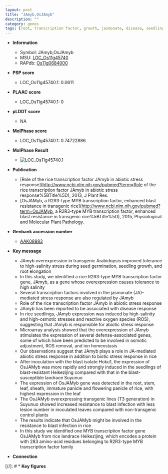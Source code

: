```yaml
---
layout: post
title: "JAmyb,OsJAmyb"
description: ""
category: genes
tags: [root, transcription factor, growth, jasmonate, disease, seedling, salinity, homeostasis, seed, seed germination, salinity stress, abiotic stress, defense, seedlings, leaf, resistance, panicle, blast, lesion]
---
```


* **Information**  
    + Symbol: JAmyb,OsJAmyb  
    + MSU: [LOC_Os11g45740](http://rice.plantbiology.msu.edu/cgi-bin/ORF_infopage.cgi?orf=LOC_Os11g45740)  
    + RAPdb: [Os11g0684000](http://rapdb.dna.affrc.go.jp/viewer/gbrowse_details/irgsp1?name=Os11g0684000)  

* **PSP score**  
    + LOC_Os11g45740.1: 0.0611 

* **PLAAC score**  
    + LOC_Os11g45740.1: 0 

* **pLDDT score**
    + NA


* **MolPhase score**
    + LOC_Os11g45740.1: 0.74722886

* **MolPhase Result**
    + ![LOC_Os11g45740.1](https://304243504.github.io/Pictures/LOC_Os11g/LOC_Os11g45740.1.png)

* **Publication**  
    + [Role of the rice transcription factor JAmyb in abiotic stress response](http://www.ncbi.nlm.nih.gov/pubmed?term=Role of the rice transcription factor JAmyb in abiotic stress response%5BTitle%5D), 2013, J Plant Res.
    + [OsJAMyb, a R2R3-type MYB transcription factor, enhanced blast resistance in transgenic rice](http://www.ncbi.nlm.nih.gov/pubmed?term=OsJAMyb, a R2R3-type MYB transcription factor, enhanced blast resistance in transgenic rice%5BTitle%5D), 2015, Physiological and Molecular Plant Pathology.

* **Genbank accession number**  
    + [AAK08983](http://www.ncbi.nlm.nih.gov/nuccore/AAK08983)

* **Key message**  
    + JAmyb overexpression in transgenic Arabidopsis improved tolerance to high-salinity stress during seed germination, seedling growth, and root elongation
    + In this study, we identified a rice R2R3-type MYB transcription factor gene, JAmyb, as a gene whose overexpression causes tolerance to high salinity
    + Several transcription factors involved in the jasmonate (JA)-mediated stress response are also regulated by JAmyb
    + Role of the rice transcription factor JAmyb in abiotic stress response
    + JAmyb has been reported to be associated with disease response
    + In rice seedlings, JAmyb expression was induced by high-salinity and high-osmotic stresses and reactive oxygen species (ROS), suggesting that JAmyb is responsible for abiotic stress response
    + Microarray analysis showed that the overexpression of JAmyb stimulates the expression of several defense-associated genes, some of which have been predicted to be involved in osmotic adjustment, ROS removal, and ion homeostasis
    + Our observations suggest that JAmyb plays a role in JA-mediated abiotic stress response in addition to biotic stress response in rice
    + After inoculation with the blast isolate Hoku1, the expression of OsJAMyb was more rapidly and strongly induced in the seedlings of blast-resistant Heikezijing compared with that in the blast-susceptible landrace Suyunuo
    + The expression of OsJAMyb gene was detected in the root, stem, leaf, sheath, immature panicle and flowering panicle of rice, with highest expression in the leaf
    + The OsJAMyb overexpressing transgenic lines (T3 generation) in Suyunuo showed increased resistance to blast infection with less lesion number in inoculated leaves compared with non-transgenic control plants
    + The results indicate that OsJAMyb might be involved in the resistance to blast infection in rice
    + In this study we identified one MYB transcription factor gene OsJAMyb from rice landrace Heikezijing, which encodes a protein with 283 amino-acid residues belonging to R2R3-type MYB transcription factor family

* **Connection**  

[//]: # * **Key figures**  



